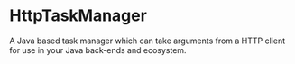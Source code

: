 # HttpTaskManager
A Java based task manager which can take arguments from a HTTP client for use in your Java back-ends and ecosystem. 
